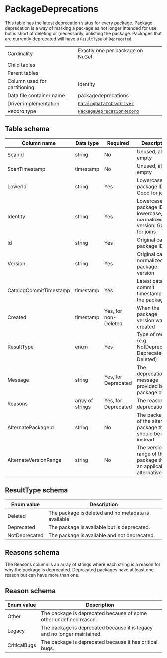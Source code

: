 # PackageDeprecations

This table has the latest deprecation status for every package. Package deprecation is a way of marking a package as not longer intended for use but is short of deleting or (necessarily) unlisting the package. Packages that are currently deprecated will have a `ResultType` of `Deprecated`.

|                              |                                                                                                                       |
| ---------------------------- | --------------------------------------------------------------------------------------------------------------------- |
| Cardinality                  | Exactly one per package on NuGet.                                                                                     |
| Child tables                 |                                                                                                                       |
| Parent tables                |                                                                                                                       |
| Column used for partitioning | Identity                                                                                                              |
| Data file container name     | packagedeprecations                                                                                                   |
| Driver implementation        | [`CatalogDataToCsvDriver`](../../src/Worker.Logic/CatalogScan/Drivers/CatalogDataToCsv/CatalogDataToCsvDriver.cs)     |
| Record type                  | [`PackageDeprecationRecord`](../../src/Worker.Logic/CatalogScan/Drivers/CatalogDataToCsv/PackageDeprecationRecord.cs) |

## Table schema

| Column name            | Data type        | Required             | Description                                                            |
| ---------------------- | ---------------- | -------------------- | ---------------------------------------------------------------------- |
| ScanId                 | string           | No                   | Unused, always empty                                                   |
| ScanTimestamp          | timestamp        | No                   | Unused, always empty                                                   |
| LowerId                | string           | Yes                  | Lowercase package ID. Good for joins                                   |
| Identity               | string           | Yes                  | Lowercase package ID and lowercase, normalized version. Good for joins |
| Id                     | string           | Yes                  | Original case package ID                                               |
| Version                | string           | Yes                  | Original case, normalized package version                              |
| CatalogCommitTimestamp | timestamp        | Yes                  | Latest catalog commit timestamp for the package                        |
| Created                | timestamp        | Yes, for non-Deleted | When the package version was created                                   |
| ResultType             | enum             | Yes                  | Type of record (e.g. NotDeprecated, Deprecated, Deleted)               |
| Message                | string           | Yes, for Deprecated  | The deprecation message provided by the package owner                  |
| Reasons                | array of strings | Yes, for Deprecated  | The reasons for deprecation.                                           |
| AlternatePackageId     | string           | No                   | The package ID of the alternate package that should be used instead    |
| AlternateVersionRange  | string           | No                   | The version range of the package that is an applicable alternative     |

## ResultType schema

| Enum value    | Description                                         |
| ------------- | --------------------------------------------------- |
| Deleted       | The package is deleted and no metadata is available |
| Deprecated    | The package is available but is deprecated.         |
| NotDeprecated | The package is available and not deprecated.        |

## Reasons schema

The Reasons column is an array of strings where each string is a reason for why the package is deprecated. Deprecated packages have at least one reason but can have more than one.

## Reason schema

| Enum value   | Description                                                              |
| ------------ | ------------------------------------------------------------------------ |
| Other        | The package is deprecated because of some other undefined reason.        |
| Legacy       | The package is deprecated because it is legacy and no longer maintained. |
| CriticalBugs | The package is deprecated because it has critical bugs.                  |
